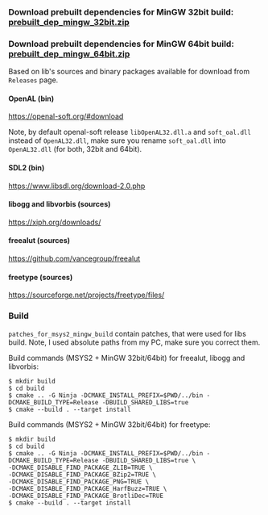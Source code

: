 ### Download prebuilt dependencies for MinGW 32bit build: [prebuilt_dep_mingw_32bit.zip](https://github.com/viewizard/astromenace-windows-prebuilt-dependencies/releases/download/latest/prebuilt_dep_mingw_32bit.zip)
### Download prebuilt dependencies for MinGW 64bit build: [prebuilt_dep_mingw_64bit.zip](https://github.com/viewizard/astromenace-windows-prebuilt-dependencies/releases/download/latest/prebuilt_dep_mingw_64bit.zip)
Based on lib's sources and binary packages available for download from `Releases` page.

#### OpenAL (bin)
https://openal-soft.org/#download

Note, by default openal-soft release `libOpenAL32.dll.a` and `soft_oal.dll` instead of `OpenAL32.dll`, make sure you rename `soft_oal.dll` into `OpenAL32.dll` (for both, 32bit and 64bit).

#### SDL2 (bin)
https://www.libsdl.org/download-2.0.php

#### libogg and libvorbis (sources)
https://xiph.org/downloads/

#### freealut (sources)
https://github.com/vancegroup/freealut

#### freetype (sources)
https://sourceforge.net/projects/freetype/files/

### Build

`patches_for_msys2_mingw_build` contain patches, that were used for libs build. Note, I used absolute paths from my PC, make sure you correct them.

Build commands (MSYS2 + MinGW 32bit/64bit) for freealut, libogg and libvorbis:
```
$ mkdir build
$ cd build
$ cmake .. -G Ninja -DCMAKE_INSTALL_PREFIX=$PWD/../bin -DCMAKE_BUILD_TYPE=Release -DBUILD_SHARED_LIBS=true
$ cmake --build . --target install
```
Build commands (MSYS2 + MinGW 32bit/64bit) for freetype:
```
$ mkdir build
$ cd build
$ cmake .. -G Ninja -DCMAKE_INSTALL_PREFIX=$PWD/../bin -DCMAKE_BUILD_TYPE=Release -DBUILD_SHARED_LIBS=true \
-DCMAKE_DISABLE_FIND_PACKAGE_ZLIB=TRUE \
-DCMAKE_DISABLE_FIND_PACKAGE_BZip2=TRUE \
-DCMAKE_DISABLE_FIND_PACKAGE_PNG=TRUE \
-DCMAKE_DISABLE_FIND_PACKAGE_HarfBuzz=TRUE \
-DCMAKE_DISABLE_FIND_PACKAGE_BrotliDec=TRUE
$ cmake --build . --target install
```

